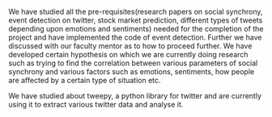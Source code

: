 We have studied all the pre-requisites(research papers on social synchrony, event detection on twitter, stock market prediction, different types of tweets depending upon emotions and sentiments) needed for the completion of the project and have implemented the code of event detection. Further we have discussed with our faculty mentor as to how to proceed further. We have developed certain hypothesis on which we are currently doing research such as trying to find the correlation between various parameters of social synchrony and various factors such as emotions, sentiments, how people are affected by a certain type of situation etc.

We have studied about tweepy, a python library for twitter and are currently using it to extract various twitter data and analyse it.
